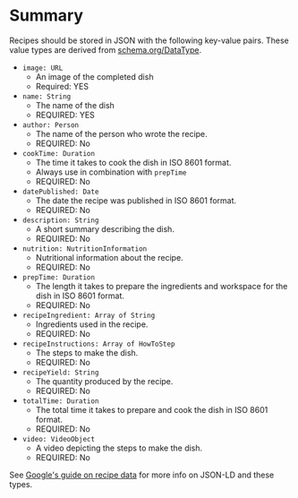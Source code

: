 # Summary

Recipes should be stored in JSON with the following key-value pairs. These value types are derived from
[schema.org/DataType](https://schema.org/DataType).
- `image: URL`
    - An image of the completed dish
    - Required: YES
- `name: String`
    - The name of the dish
    - REQUIRED: YES
- `author: Person`
    - The name of the person who wrote the recipe.
    - REQUIRED: No
- `cookTime: Duration`
    - The time it takes to cook the dish in ISO 8601 format.
    - Always use in combination with `prepTime`
    - REQUIRED: No
- `datePublished: Date`
    - The date the recipe was published in ISO 8601 format.
    - REQUIRED: No
- `description: String`
    - A short summary describing the dish.
    - REQUIRED: No
- `nutrition: NutritionInformation`
    - Nutritional information about the recipe.
    - REQUIRED: No
- `prepTime: Duration`
    - The length it takes to prepare the ingredients and workspace for the dish in ISO 8601 format.
    - REQUIRED: No
- `recipeIngredient: Array of String`
    - Ingredients used in the recipe.
    - REQUIRED: No
- `recipeInstructions: Array of HowToStep`
    - The steps to make the dish.
    - REQUIRED: No
- `recipeYield: String`
    - The quantity produced by the recipe.
    - REQUIRED: No
- `totalTime: Duration`
    - The total time it takes to prepare and cook the dish in ISO 8601 format.
    - REQUIRED: No
- `video: VideoObject`
    - A video depicting the steps to make the dish.
    - REQUIRED: No

See [Google's guide on recipe
data](https://developers.google.com/search/docs/advanced/structured-data/recipe#recipe-properties) for more info on
JSON-LD and these types.
